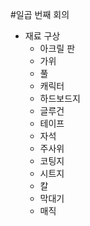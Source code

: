 #일곱 번째 회의
* 재료 구상
  * 아크릴 판
  * 가위
  * 풀
  * 캐릭터
  * 하드보드지
  * 글루건
  * 테이프
  * 자석
  * 주사위
  * 코팅지
  * 시트지
  * 칼
  * 막대기
  * 매직
